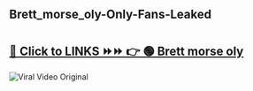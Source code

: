 
 ## Brett_morse_oly-Only-Fans-Leaked

# <h2><a href="https://clipsfans.com/Brett_morse_oly&ref=git">🔗 Click to LINKS ⏩⏩ 👉 🟢 Brett morse oly </a></h2>

<a href="https://clipsfans.com/Brett_morse_oly&ref=git" rel="nofollow" data-target="animated-image.originalLink"><img src="https://i.ibb.co.com/xMMVF88/686577567.gif" alt="Viral Video Original" style="max-width: 100%; display: inline-block;" data-target="animated-image.originalImage"></a>
